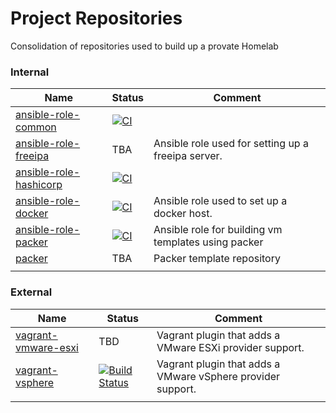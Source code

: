 # Project Repositories
Consolidation of repositories used to build up a provate Homelab

### Internal
| Name | Status | Comment |
| - | - | - |
| [ansible-role-common](https://github.com/jesmigel/ansible-role-common) | [![CI](https://github.com/jesmigel/ansible-role-common/actions/workflows/build.yaml/badge.svg?branch=main)](https://github.com/jesmigel/ansible-role-common/actions/workflows/build.yaml) ||
| [ansible-role-freeipa](https://github.com/jesmigel/ansible-role-freeipa) | TBA | Ansible role used for setting up a freeipa server. |
| [ansible-role-hashicorp](https://github.com/jesmigel/ansible-role-hashicorp) | [![CI](https://github.com/jesmigel/ansible-role-hashicorp/actions/workflows/build.yaml/badge.svg?branch=main)](https://github.com/jesmigel/ansible-role-hashicorp/actions/workflows/build.yaml) ||
| [ansible-role-docker](https://github.com/jesmigel/ansible-role-docker) | [![CI](https://github.com/jesmigel/ansible-role-docker/actions/workflows/build.yaml/badge.svg?branch=main)](https://github.com/jesmigel/ansible-role-docker/actions/workflows/build.yaml) | Ansible role used to set up a docker host. |
| [ansible-role-packer](https://github.com/jesmigel/ansible-role-packer) | [![CI](https://github.com/jesmigel/ansible-role-packer/actions/workflows/build.yaml/badge.svg?branch=main)](https://github.com/jesmigel/ansible-role-packer/actions/workflows/build.yaml) | Ansible role for building vm templates using packer |
| [packer](https://github.com/jesmigel/packer) | TBA | Packer template repository |
| []() |||

### External
| Name | Status | Comment |
| - | - | - |
| [vagrant-vmware-esxi](https://github.com/josenk/vagrant-vmware-esxi) | TBD | Vagrant plugin that adds a VMware ESXi provider support. |
| [vagrant-vsphere](https://github.com/nsidc/vagrant-vsphere) | [![Build Status](https://travis-ci.org/nsidc/vagrant-vsphere.svg?branch=master)](https://travis-ci.org/nsidc/vagrant-vsphere) | Vagrant plugin that adds a VMware vSphere provider support. |
| []() |||
